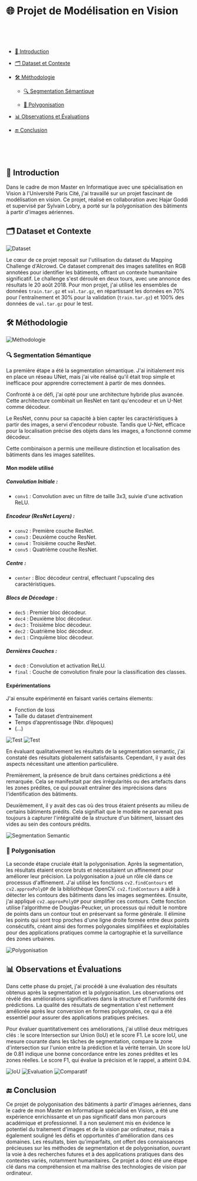 # 🌐 Projet de Modélisation en Vision

<br><br><br>

* [📌 Introduction](#---introduction)
  
* [🗂 Dataset et Contexte](#---dataset-et-contexte)
  
* [🛠 Méthodologie](#---m-thodologie)
  
  + [🔍 Segmentation Sémantique](#---segmentation-s-mantique)
    
  + [📐 Polygonisation](#---polygonisation)
    
* [📊 Observations et Évaluations](#---observations-et--valuations)
  
* [🔚 Conclusion](#---conclusion)

<br><br><br>
  
## 📌 Introduction

Dans le cadre de mon Master en Informatique avec une spécialisation en Vision à l'Université Paris Cité, j'ai travaillé sur un projet fascinant de modélisation en vision. Ce projet, réalisé en collaboration avec Hajar Goddi et supervisé par Sylvain Lobry, a porté sur la polygonisation des bâtiments à partir d'images aériennes.



## 🗂 Dataset et Contexte

![Dataset](https://github.com/MathieuRodri/Polygonisation-de-b-timents-partir-d-images-a-riennes/blob/main/Images/1.png)

Le cœur de ce projet reposait sur l'utilisation du dataset du Mapping Challenge d'AIcrowd. Ce dataset comprenait des images satellites en RGB annotées pour identifier les bâtiments, offrant un contexte humanitaire significatif. Le challenge s'est déroulé en deux tours, avec une annonce des résultats le 20 août 2018. Pour mon projet, j'ai utilisé les ensembles de données `train.tar.gz` et `val.tar.gz`, en répartissant les données en 70% pour l'entraînement et 30% pour la validation (`train.tar.gz`) et 100% des données de `val.tar.gz` pour le test.



## 🛠 Méthodologie

![Méthodologie](https://github.com/MathieuRodri/Polygonisation-de-b-timents-partir-d-images-a-riennes/blob/main/Images/2.png)

### 🔍 Segmentation Sémantique

La première étape a été la segmentation sémantique. J'ai initialement mis en place un réseau UNet, mais j'ai vite réalisé qu'il était trop simple et inefficace pour apprendre correctement à partir de mes données. 

Confronté à ce défi, j'ai opté pour une architecture hybride plus avancée. Cette architecture combinait un ResNet en tant qu'encodeur et un U-Net comme décodeur. 

Le ResNet, connu pour sa capacité à bien capter les caractéristiques à partir des images, a servi d'encodeur robuste. Tandis que U-Net, efficace pour la localisation précise des objets dans les images, a fonctionné comme décodeur. 

Cette combinaison a permis une meilleure distinction et localisation des bâtiments dans les images satellites.

#### Mon modèle utilisé

##### Convolution Initiale :
- `conv1` : Convolution avec un filtre de taille 3x3, suivie d'une activation ReLU.

##### Encodeur (ResNet Layers) :
- `conv2` : Première couche ResNet.
- `conv3` : Deuxième couche ResNet.
- `conv4` : Troisième couche ResNet.
- `conv5` : Quatrième couche ResNet.

##### Centre :
- `center` : Bloc décodeur central, effectuant l'upscaling des caractéristiques.

##### Blocs de Décodage :
- `dec5` : Premier bloc décodeur.
- `dec4` : Deuxième bloc décodeur.
- `dec3` : Troisième bloc décodeur.
- `dec2` : Quatrième bloc décodeur.
- `dec1` : Cinquième bloc décodeur.

##### Dernières Couches :
- `dec0` : Convolution et activation ReLU.
- `final` : Couche de convolution finale pour la classification des classes.

#### Expérimentations
J'ai ensuite expérimenté en faisant variés certains élements:
- Fonction de loss
- Taille du dataset d’entrainement
- Temps d’apprentissage (Nbr. d’époques)
- (...)

![Test](https://github.com/MathieuRodri/Polygonisation-de-b-timents-partir-d-images-a-riennes/blob/main/Images/3.png)
![Test](https://github.com/MathieuRodri/Polygonisation-de-b-timents-partir-d-images-a-riennes/blob/main/Images/4.png)

En évaluant qualitativement les résultats de la segmentation semantic, j'ai constaté des résultats globalement satisfaisants. Cependant, il y avait des aspects nécessitant une attention particulière.

Premièrement, la présence de bruit dans certaines prédictions a été remarquée. Cela se manifestait par des irrégularités ou des artefacts dans les zones prédites, ce qui pouvait entraîner des imprécisions dans l'identification des bâtiments. 

Deuxièmement, il y avait des cas où des trous étaient présents au milieu de certains bâtiments prédits. Cela signifiait que le modèle ne parvenait pas toujours à capturer l'intégralité de la structure d'un bâtiment, laissant des vides au sein des contours prédits. 

![Segmentation Semantic](https://github.com/MathieuRodri/Polygonisation-de-b-timents-partir-d-images-a-riennes/blob/main/Images/5.png)

### 📐 Polygonisation

La seconde étape cruciale était la polygonisation. Après la segmentation, les résultats étaient encore bruts et nécessitaient un affinement pour améliorer leur précision. La polygonisation a joué un rôle clé dans ce processus d'affinement. J'ai utilisé les fonctions `cv2.findContours` et `cv2.approxPolyDP` de la bibliothèque OpenCV. `cv2.findContours` a aidé à détecter les contours des bâtiments dans les images segmentées. Ensuite, j'ai appliqué `cv2.approxPolyDP` pour simplifier ces contours. Cette fonction utilise l'algorithme de Douglas-Peucker, un processus qui réduit le nombre de points dans un contour tout en préservant sa forme générale. Il élimine les points qui sont trop proches d'une ligne droite formée entre deux points consécutifs, créant ainsi des formes polygonales simplifiées et exploitables pour des applications pratiques comme la cartographie et la surveillance des zones urbaines.

![Polygonisation](https://github.com/MathieuRodri/Polygonisation-de-b-timents-partir-d-images-a-riennes/blob/main/Images/6.png)

## 📊 Observations et Évaluations


Dans cette phase du projet, j'ai procédé à une évaluation des résultats obtenus après la segmentation et la polygonisation. Les observations ont révélé des améliorations significatives dans la structure et l'uniformité des prédictions. La qualité des résultats de segmentation s'est nettement améliorée après leur conversion en formes polygonales, ce qui a été essentiel pour assurer des applications pratiques précises.

Pour évaluer quantitativement ces améliorations, j'ai utilisé deux métriques clés : le score Intersection sur Union (IoU) et le score F1. Le score IoU, une mesure courante dans les tâches de segmentation, compare la zone d'intersection sur l'union entre la prédiction et la vérité terrain. Un score IoU de 0.81 indique une bonne concordance entre les zones prédites et les zones réelles. Le score F1, qui évalue la précision et le rappel, a atteint 0.94.

![IoU](https://github.com/MathieuRodri/Polygonisation-de-b-timents-partir-d-images-a-riennes/blob/main/Images/7.png)
![Evaluation](https://github.com/MathieuRodri/Polygonisation-de-b-timents-partir-d-images-a-riennes/blob/main/Images/8.png)
![Comparatif](https://github.com/MathieuRodri/Polygonisation-de-b-timents-partir-d-images-a-riennes/blob/main/Images/9.png)

## 🔚 Conclusion

Ce projet de polygonisation des bâtiments à partir d'images aériennes, dans le cadre de mon Master en Informatique spécialisé en Vision, a été une expérience enrichissante et un pas significatif dans mon parcours académique et professionnel. Il a non seulement mis en évidence le potentiel du traitement d'images et de la vision par ordinateur, mais a également souligné les défis et opportunités d'amélioration dans ces domaines. Les résultats, bien qu'imparfaits, ont offert des connaissances précieuses sur les méthodes de segmentation et de polygonisation, ouvrant la voie à des recherches futures et à des applications pratiques dans des contextes variés, notamment humanitaires. Ce projet a donc été une étape clé dans ma compréhension et ma maîtrise des technologies de vision par ordinateur.
